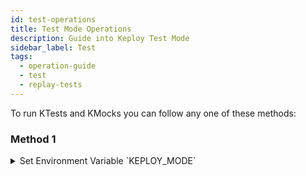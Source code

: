 ```yaml
---
id: test-operations
title: Test Mode Operations
description: Guide into Keploy Test Mode
sidebar_label: Test
tags:
  - operation-guide
  - test
  - replay-tests
---
```


To run KTests and KMocks you can follow any one of these methods:

### Method 1

<details><summary>
Set Environment Variable `KEPLOY_MODE`

</summary>

```
export KEPLOY_MODE="test"
```

Run application and find test report summary on the Keploy Server Logs and detailed test report
in directory where Keploy Server is running.

![Test report summary](/gif/replay-tc.gif)

</details>
